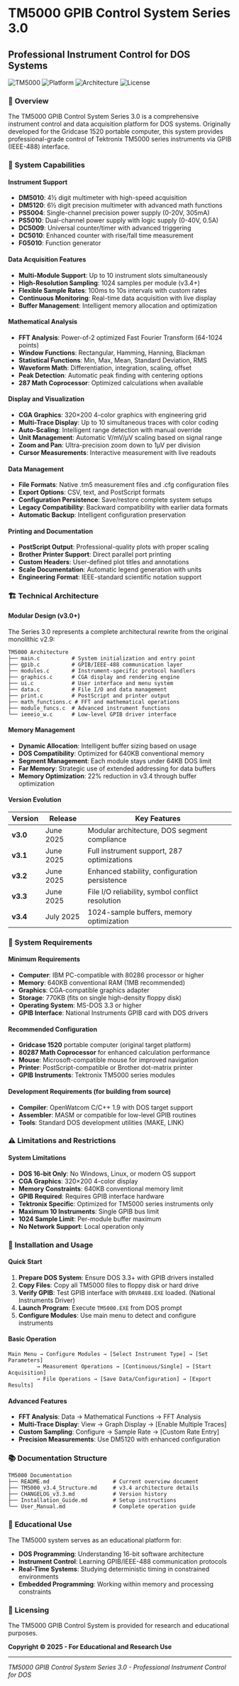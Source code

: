 # TM5000 GPIB Control System Series 3.0 
## Professional Instrument Control for DOS Systems

![TM5000](https://img.shields.io/badge/Version-3.4-brightgreen) ![Platform](https://img.shields.io/badge/Platform-DOS%2016--bit-blue) ![Architecture](https://img.shields.io/badge/Architecture-Modular-orange) ![License](https://img.shields.io/badge/License-Research-lightgrey)

### 🎯 **Overview**

The TM5000 GPIB Control System Series 3.0 is a comprehensive instrument control and data acquisition platform for DOS systems. Originally developed for the Gridcase 1520 portable computer, this system provides professional-grade control of Tektronix TM5000 series instruments via GPIB (IEEE-488) interface.

### 🔧 **System Capabilities**

#### **Instrument Support**
- **DM5010**: 4½ digit multimeter with high-speed acquisition
- **DM5120**: 6½ digit precision multimeter with advanced math functions
- **PS5004**: Single-channel precision power supply (0-20V, 305mA)
- **PS5010**: Dual-channel power supply with logic supply (0-40V, 0.5A)
- **DC5009**: Universal counter/timer with advanced triggering
- **DC5010**: Enhanced counter with rise/fall time measurement
- **FG5010**: Function generator

#### **Data Acquisition Features**
- **Multi-Module Support**: Up to 10 instrument slots simultaneously
- **High-Resolution Sampling**: 1024 samples per module (v3.4+)
- **Flexible Sample Rates**: 100ms to 10s intervals with custom rates
- **Continuous Monitoring**: Real-time data acquisition with live display
- **Buffer Management**: Intelligent memory allocation and optimization

#### **Mathematical Analysis**
- **FFT Analysis**: Power-of-2 optimized Fast Fourier Transform (64-1024 points)
- **Window Functions**: Rectangular, Hamming, Hanning, Blackman
- **Statistical Functions**: Min, Max, Mean, Standard Deviation, RMS
- **Waveform Math**: Differentiation, integration, scaling, offset
- **Peak Detection**: Automatic peak finding with centering options
- **287 Math Coprocessor**: Optimized calculations when available

#### **Display and Visualization**
- **CGA Graphics**: 320×200 4-color graphics with engineering grid
- **Multi-Trace Display**: Up to 10 simultaneous traces with color coding
- **Auto-Scaling**: Intelligent range detection with manual override
- **Unit Management**: Automatic V/mV/µV scaling based on signal range
- **Zoom and Pan**: Ultra-precision zoom down to 1µV per division
- **Cursor Measurements**: Interactive measurement with live readouts

#### **Data Management**
- **File Formats**: Native .tm5 measurement files and .cfg configuration files
- **Export Options**: CSV, text, and PostScript formats
- **Configuration Persistence**: Save/restore complete system setups
- **Legacy Compatibility**: Backward compatibility with earlier data formats
- **Automatic Backup**: Intelligent configuration preservation

#### **Printing and Documentation**
- **PostScript Output**: Professional-quality plots with proper scaling
- **Brother Printer Support**: Direct parallel port printing
- **Custom Headers**: User-defined plot titles and annotations
- **Scale Documentation**: Automatic legend generation with units
- **Engineering Format**: IEEE-standard scientific notation support

### 🏗️ **Technical Architecture**

#### **Modular Design (v3.0+)**
The Series 3.0 represents a complete architectural rewrite from the original monolithic v2.9:

```
TM5000 Architecture
├── main.c          # System initialization and entry point
├── gpib.c          # GPIB/IEEE-488 communication layer
├── modules.c       # Instrument-specific protocol handlers
├── graphics.c      # CGA display and rendering engine
├── ui.c            # User interface and menu system
├── data.c          # File I/O and data management
├── print.c         # PostScript and printer output
├── math_functions.c # FFT and mathematical operations
├── module_funcs.c  # Advanced instrument functions
└── ieeeio_w.c      # Low-level GPIB driver interface
```

#### **Memory Management**
- **Dynamic Allocation**: Intelligent buffer sizing based on usage
- **DOS Compatibility**: Optimized for 640KB conventional memory
- **Segment Management**: Each module stays under 64KB DOS limit
- **Far Memory**: Strategic use of extended addressing for data buffers
- **Memory Optimization**: 22% reduction in v3.4 through buffer optimization

#### **Version Evolution**
| Version | Release | Key Features |
|---------|---------|--------------|
| **v3.0** | June 2025 | Modular architecture, DOS segment compliance |
| **v3.1** | June 2025 | Full instrument support, 287 optimizations |
| **v3.2** | June 2025 | Enhanced stability, configuration persistence |
| **v3.3** | June 2025 | File I/O reliability, symbol conflict resolution |
| **v3.4** | July 2025 | 1024-sample buffers, memory optimization |

### 🔨 **System Requirements**

#### **Minimum Requirements**
- **Computer**: IBM PC-compatible with 80286 processor or higher
- **Memory**: 640KB conventional RAM (1MB recommended)
- **Graphics**: CGA-compatible graphics adapter
- **Storage**: 770KB (fits on single high-density floppy disk)
- **Operating System**: MS-DOS 3.3 or higher
- **GPIB Interface**: National Instruments GPIB card with DOS drivers

#### **Recommended Configuration**
- **Gridcase 1520** portable computer (original target platform)
- **80287 Math Coprocessor** for enhanced calculation performance
- **Mouse**: Microsoft-compatible mouse for improved navigation
- **Printer**: PostScript-compatible or Brother dot-matrix printer
- **GPIB Instruments**: Tektronix TM5000 series modules

#### **Development Requirements** (for building from source)
- **Compiler**: OpenWatcom C/C++ 1.9 with DOS target support
- **Assembler**: MASM or compatible for low-level GPIB routines
- **Tools**: Standard DOS development utilities (MAKE, LINK)

### ⚠️ **Limitations and Restrictions**

#### **System Limitations**
- **DOS 16-bit Only**: No Windows, Linux, or modern OS support
- **CGA Graphics**: 320×200 4-color display
- **Memory Constraints**: 640KB conventional memory limit
- **GPIB Required**: Requires GPIB interface hardware
- **Tektronix Specific**: Optimized for TM5000 series instruments only
- **Maximum 10 Instruments**: Single GPIB bus limit
- **1024 Sample Limit**: Per-module buffer maximum
- **No Network Support**: Local operation only

### 💾 **Installation and Usage**

#### **Quick Start**
1. **Prepare DOS System**: Ensure DOS 3.3+ with GPIB drivers installed
2. **Copy Files**: Copy all TM5000 files to floppy disk or hard drive
3. **Verify GPIB**: Test GPIB interface with `DRVR488.EXE` loaded. (National Instruments Driver)
4. **Launch Program**: Execute `TM5000.EXE` from DOS prompt
5. **Configure Modules**: Use main menu to detect and configure instruments

#### **Basic Operation**
```
Main Menu → Configure Modules → [Select Instrument Type] → [Set Parameters]
         → Measurement Operations → [Continuous/Single] → [Start Acquisition]
         → File Operations → [Save Data/Configuration] → [Export Results]
```

#### **Advanced Features**
- **FFT Analysis**: Data → Mathematical Functions → FFT Analysis
- **Multi-Trace Display**: View → Graph Display → [Enable Multiple Traces]
- **Custom Sampling**: Configure → Sample Rate → [Custom Rate Entry]
- **Precision Measurements**: Use DM5120 with enhanced configuration

### 📚 **Documentation Structure**

```
TM5000 Documentation
├── README.md                    # Current overview document
├── TM5000_v3.4_Structure.md     # v3.4 architecture details
├── CHANGELOG_v3.3.md            # Version history
├── Installation_Guide.md        # Setup instructions
└── User_Manual.md               # Complete operation guide
```

### 🔬 **Educational Use**

The TM5000 system serves as an educational platform for:
- **DOS Programming**: Understanding 16-bit software architecture
- **Instrument Control**: Learning GPIB/IEEE-488 communication protocols
- **Real-Time Systems**: Studying deterministic timing in constrained environments
- **Embedded Programming**: Working within memory and processing constraints

### 📄 **Licensing**

The TM5000 GPIB Control System is provided for research and educational purposes.

**Copyright © 2025 - For Educational and Research Use**

---

*TM5000 GPIB Control System Series 3.0 - Professional Instrument Control for DOS*
